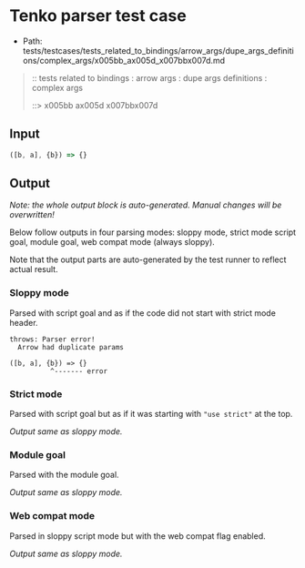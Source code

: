 # Tenko parser test case

- Path: tests/testcases/tests_related_to_bindings/arrow_args/dupe_args_definitions/complex_args/x005bb_ax005d_x007bbx007d.md

> :: tests related to bindings : arrow args : dupe args definitions : complex args
>
> ::> x005bb ax005d x007bbx007d

## Input


`````js
([b, a], {b}) => {}
`````

## Output

_Note: the whole output block is auto-generated. Manual changes will be overwritten!_

Below follow outputs in four parsing modes: sloppy mode, strict mode script goal, module goal, web compat mode (always sloppy).

Note that the output parts are auto-generated by the test runner to reflect actual result.

### Sloppy mode

Parsed with script goal and as if the code did not start with strict mode header.

`````
throws: Parser error!
  Arrow had duplicate params

([b, a], {b}) => {}
          ^------- error
`````

### Strict mode

Parsed with script goal but as if it was starting with `"use strict"` at the top.

_Output same as sloppy mode._

### Module goal

Parsed with the module goal.

_Output same as sloppy mode._

### Web compat mode

Parsed in sloppy script mode but with the web compat flag enabled.

_Output same as sloppy mode._

